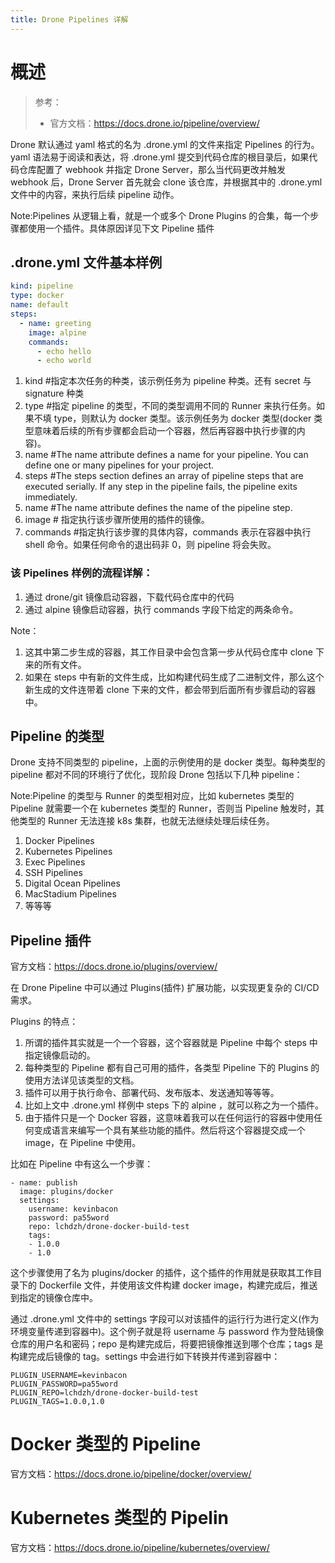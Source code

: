 ```yaml
---
title: Drone Pipelines 详解
---
```


# 概述

> 参考：
> - 官方文档：<https://docs.drone.io/pipeline/overview/>

Drone 默认通过 yaml 格式的名为 .drone.yml 的文件来指定 Pipelines 的行为。yaml 语法易于阅读和表达，将 .drone.yml 提交到代码仓库的根目录后，如果代码仓库配置了 webhook 并指定 Drone Server，那么当代码更改并触发 webhook 后，Drone Server 首先就会 clone 该仓库，并根据其中的 .drone.yml 文件中的内容，来执行后续 pipeline 动作。

Note:Pipelines 从逻辑上看，就是一个或多个 Drone Plugins 的合集，每一个步骤都使用一个插件。具体原因详见下文 Pipeline 插件

## .drone.yml 文件基本样例

```yaml
kind: pipeline
type: docker
name: default
steps:
  - name: greeting
    image: alpine
    commands:
      - echo hello
      - echo world
```

1. kind #指定本次任务的种类，该示例任务为 pipeline 种类。还有 secret 与 signature 种类
2. type #指定 pipeline 的类型，不同的类型调用不同的 Runner 来执行任务。如果不填 type，则默认为 docker 类型。该示例任务为 docker 类型(docker 类型意味着后续的所有步骤都会启动一个容器，然后再容器中执行步骤的内容)。
3. name #The name attribute defines a name for your pipeline. You can define one or many pipelines for your project.
4. steps #The steps section defines an array of pipeline steps that are executed serially. If any step in the pipeline fails, the pipeline exits immediately.
5. name #The name attribute defines the name of the pipeline step.
6. image # 指定执行该步骤所使用的插件的镜像。
7. commands #指定执行该步骤的具体内容，commands 表示在容器中执行 shell 命令。如果任何命令的退出码非 0，则 pipeline 将会失败。

### 该 Pipelines 样例的流程详解：

1. 通过 drone/git 镜像启动容器，下载代码仓库中的代码
2. 通过 alpine 镜像启动容器，执行 commands 字段下给定的两条命令。

Note：

1. 这其中第二步生成的容器，其工作目录中会包含第一步从代码仓库中 clone 下来的所有文件。
2. 如果在 steps 中有新的文件生成，比如构建代码生成了二进制文件，那么这个新生成的文件连带着 clone 下来的文件，都会带到后面所有步骤启动的容器中。

## Pipeline 的类型

Drone 支持不同类型的 pipeline，上面的示例使用的是 docker 类型。每种类型的 pipeline 都对不同的环境行了优化，现阶段 Drone 包括以下几种 pipeline：

Note:Pipeline 的类型与 Runner 的类型相对应，比如 kubernetes 类型的 Pipeline 就需要一个在 kubernetes 类型的 Runner，否则当 Pipeline 触发时，其他类型的 Runner 无法连接 k8s 集群，也就无法继续处理后续任务。

1. Docker Pipelines
2. Kubernetes Pipelines
3. Exec Pipelines
4. SSH Pipelines
5. Digital Ocean Pipelines
6. MacStadium Pipelines
7. 等等等

## Pipeline 插件

官方文档：<https://docs.drone.io/plugins/overview/>

在 Drone Pipeline 中可以通过 Plugins(插件) 扩展功能，以实现更复杂的 CI/CD 需求。

Plugins 的特点：

1. 所谓的插件其实就是一个一个容器，这个容器就是 Pipeline 中每个 steps 中指定镜像启动的。
2. 每种类型的 Pipeline 都有自己可用的插件，各类型 Pipeline 下的 Plugins 的使用方法详见该类型的文档。
3. 插件可以用于执行命令、部署代码、发布版本、发送通知等等等。
4. 比如上文中 .drone.yml 样例中 steps 下的 alpine ，就可以称之为一个插件。
5. 由于插件只是一个 Docker 容器，这意味着我可以在任何运行的容器中使用任何变成语言来编写一个具有某些功能的插件。然后将这个容器提交成一个 image，在 Pipeline 中使用。

比如在 Pipeline 中有这么一个步骤：

    - name: publish
      image: plugins/docker
      settings:
        username: kevinbacon
        password: pa55word
        repo: lchdzh/drone-docker-build-test
        tags:
        - 1.0.0
        - 1.0

这个步骤使用了名为 plugins/docker 的插件，这个插件的作用就是获取其工作目录下的 Dockerfile 文件，并使用该文件构建 docker image，构建完成后，推送到指定的镜像仓库中。

通过 .drone.yml 文件中的 settings 字段可以对该插件的运行行为进行定义(作为环境变量传递到容器中)。这个例子就是将 username 与 password 作为登陆镜像仓库的用户名和密码；repo 是构建完成后，将要把镜像推送到哪个仓库；tags 是构建完成后镜像的 tag。settings 中会进行如下转换并传递到容器中：

    PLUGIN_USERNAME=kevinbacon
    PLUGIN_PASSWORD=pa55word
    PLUGIN_REPO=lchdzh/drone-docker-build-test
    PLUGIN_TAGS=1.0.0,1.0

# Docker 类型的 Pipeline

官方文档：<https://docs.drone.io/pipeline/docker/overview/>

# Kubernetes 类型的 Pipelin

官方文档：<https://docs.drone.io/pipeline/kubernetes/overview/>
